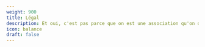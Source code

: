 ```yaml
---
weight: 900
title: Légal
description: Et oui, c'est pas parce que on est une association qu'on doit pas écrire des documents légaux de deux kilomètres. Mais promis c'est lisible.
icon: balance
draft: false
---
```

